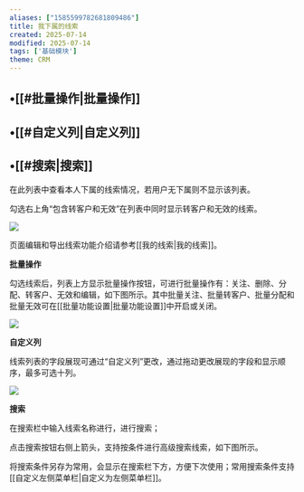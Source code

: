```yaml
---
aliases: ["1585599782681809486"]
title: 我下属的线索
created: 2025-07-14
modified: 2025-07-14
tags: ['基础模块']
theme: CRM
---
```


## •[[#批量操作|批量操作]]

## •[[#自定义列|自定义列]]

## •[[#搜索|搜索]]

在此列表中查看本人下属的线索情况，若用户无下属则不显示该列表。

勾选右上角“包含转客户和无效”在列表中同时显示转客户和无效的线索。

![](https://myhelpdoc.oss-cn-heyuan.aliyuncs.com/mdimages/d85f2f92aa67e29fdb2bcbfbc607f794.jpg)

页面编辑和导出线索功能介绍请参考[[我的线索|我的线索]]。

**批量操作**

勾选线索后，列表上方显示批量操作按钮，可进行批量操作有：关注、删除、分配、转客户、无效和编辑，如下图所示。其中批量关注、批量转客户、批量分配和批量无效可在[[批量功能设置|批量功能设置]]中开启或关闭。

![](https://myhelpdoc.oss-cn-heyuan.aliyuncs.com/mdimages/de38eaede85f9f760a0de25c5a4609a3.jpg)

**自定义列**

线索列表的字段展现可通过“自定义列”更改，通过拖动更改展现的字段和显示顺序，最多可选十列。

![](https://myhelpdoc.oss-cn-heyuan.aliyuncs.com/mdimages/81be2c1af1c2890e07304fce16dab2d2.jpg)

**搜索**

在搜索栏中输入线索名称进行，进行搜索；

点击搜索按钮右侧上箭头，支持按条件进行高级搜索线索，如下图所示。

将搜索条件另存为常用，会显示在搜索栏下方，方便下次使用；常用搜索条件支持[[自定义左侧菜单栏|自定义为左侧菜单栏]]。

